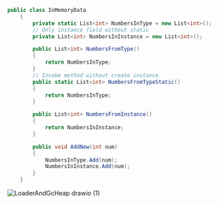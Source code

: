 ``` C#
public class InMemoryData
    {
        private static List<int> NumbersInType = new List<int>();
        // Only instance field without static
        private List<int> NumbersInInstance = new List<int>();

        public List<int> NumbersFromType()
        {
            return NumbersInType;
        }
        // Invoke method without create instance
        public static List<int> NumbersFromTypeStatic()
        {
            return NumbersInType;
        }

        public List<int> NumbersFromInstance()
        {
            return NumbersInInstance;
        }

        public void AddNew(int num)
        {
            NumbersInType.Add(num);
            NumbersInInstance.Add(num);
        }
    }
```

![LoaderAndGcHeap drawio (1)](https://user-images.githubusercontent.com/55326490/180648135-b551d5bc-f212-4c45-8573-bc724e17da17.png)


